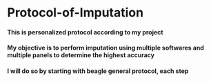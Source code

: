# Protocol-of-Imputation

#### This is personalized protocol according to my project
#### My objective is to perform imputation using multiple softwares and multiple panels to determine the highest accuracy
#### I will do so by starting with beagle general protocol, each step

